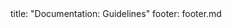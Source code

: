 <frontmatter>
title: "Documentation: Guidelines"
footer: footer.md
</frontmatter>

<include src="navbar.md" boilerplate />

<include src="container-inPage-asFlat.md" boilerplate />